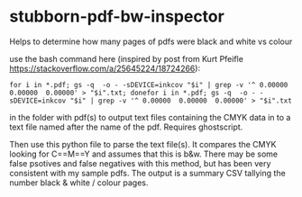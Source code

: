 # stubborn-pdf-bw-inspector
Helps to determine how many pages of pdfs were black and white vs colour

use the bash command here (inspired by post from Kurt Pfeifle https://stackoverflow.com/a/25645224/18724266):

```
for i in *.pdf; gs -q  -o - -sDEVICE=inkcov "$i" | grep -v '^ 0.00000  0.00000  0.00000' > "$i".txt; donefor i in *.pdf; gs -q  -o - -sDEVICE=inkcov "$i" | grep -v '^ 0.00000  0.00000  0.00000' > "$i".txt
```

in the folder with pdf(s) to output text files containing the CMYK data in to a text file named after the name of the pdf. Requires ghostscript. 

Then use this python file to parse the text file(s). It compares the CMYK looking for C==M==Y and assumes that this is b&w. There may be some false psotives and false negatives with this method, but has been very consistent with my sample pdfs.
The output is a summary CSV tallying the number black & white / colour pages.


